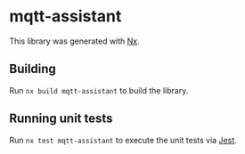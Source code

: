 # mqtt-assistant

This library was generated with [Nx](https://nx.dev).

## Building

Run `nx build mqtt-assistant` to build the library.

## Running unit tests

Run `nx test mqtt-assistant` to execute the unit tests via [Jest](https://jestjs.io).
